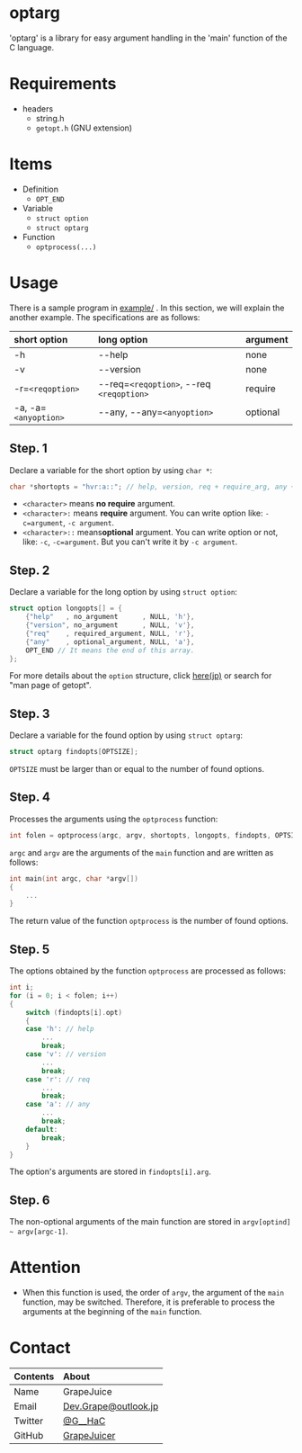 # optarg

'optarg' is a library for easy argument handling in the 'main' function of the C language.

# Requirements

- headers
  - string.h
  - `getopt.h` (GNU extension)

# Items

- Definition
  - `OPT_END`
- Variable
  - `struct option`
  - `struct optarg`
- Function
  - `optprocess(...)`

# Usage

There is a sample program in [example/](https://github.com/GrapeJuicer/optarg/blob/main/example/example.c) .
In this section, we will explain the another example. The specifications are as follows:

| short option         | long option                              | argument |
| :------------------- | :--------------------------------------- | :------- |
| -h                   | --help                                   | none     |
| -v                   | --version                                | none     |
| -r=`<reqoption>`     | --req=`<reqoption>`, --req `<reqoption>` | require  |
| -a, -a=`<anyoption>` | --any, --any=`<anyoption>`               | optional |

## Step. 1

Declare a variable for the short option by using `char *`:

```c
char *shortopts = "hvr:a::"; // help, version, req + require_arg, any + optional_arg
```

- `<character>` means **no require** argument.
- `<character>:` means **require** argument. You can write option like: `-c=argument`, `-c argument`.
- `<character>::` means**optional** argument. You can write option or not, like: `-c`, `-c=argument`. But you can't write it by `-c argument`.

## Step. 2

Declare a variable for the long option by using `struct option`:

```c
struct option longopts[] = {
    {"help"   , no_argument      , NULL, 'h'},
    {"version", no_argument      , NULL, 'v'},
    {"req"    , required_argument, NULL, 'r'},
    {"any"    , optional_argument, NULL, 'a'},
    OPT_END // It means the end of this array.
};
```

For more details about the `option` structure, click [here(jp)](http://linuxjm.osdn.jp/html/LDP_man-pages/man3/getopt.3.html) or search for "man page of getopt".

## Step. 3

Declare a variable for the found option by using `struct optarg`:

```c
struct optarg findopts[OPTSIZE];
```

`OPTSIZE` must be larger than or equal to the number of found options.

## Step. 4

Processes the arguments using the `optprocess` function:

```c
int folen = optprocess(argc, argv, shortopts, longopts, findopts, OPTSIZE);
```

`argc` and `argv` are the arguments of the `main` function and are written as follows:

```c
int main(int argc, char *argv[])
{
    ...
}
```

The return value of the function `optprocess` is the number of found options.

## Step. 5

The options obtained by the function `optprocess` are processed as follows:

```c
int i;
for (i = 0; i < folen; i++)
{
    switch (findopts[i].opt)
    {
    case 'h': // help
        ...
        break;
    case 'v': // version
        ...
        break;
    case 'r': // req
        ...
        break;
    case 'a': // any
        ...
        break;
    default:
        break;
    }
}
```

The option's arguments are stored in `findopts[i].arg`.

## Step. 6

The non-optional arguments of the main function are stored in `argv[optind] ~ argv[argc-1]`.

# Attention

- When this function is used, the order of `argv`, the argument of the `main` function, may be switched. Therefore, it is preferable to process the arguments at the beginning of the `main` function.

# Contact
| Contents | About                                         |
| :------- | :-------------------------------------------- |
| Name     | GrapeJuice                                    |
| Email    | Dev.Grape@outlook.jp                          |
| Twitter  | [@G__HaC](https://twitter.com/G__HaC)         |
| GitHub   | [GrapeJuicer](https://github.com/GrapeJuicer) |
